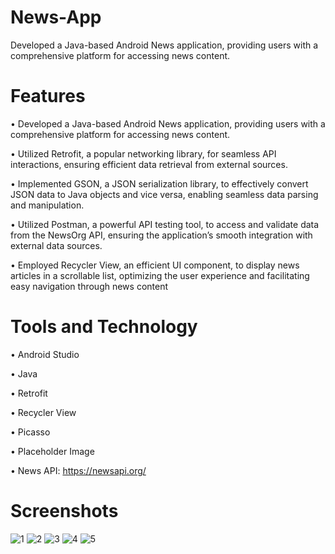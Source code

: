 # News-App
  Developed a Java-based Android News application, providing users with a comprehensive platform for accessing news content.
# Features 
• Developed a Java-based Android News application, providing users with a
comprehensive platform for accessing news content.

• Utilized Retrofit, a popular networking library, for seamless API interactions, ensuring efficient data retrieval from external sources.

• Implemented GSON, a JSON serialization library, to effectively convert JSON data to Java objects and vice versa, enabling seamless data parsing
and manipulation.

• Utilized Postman, a powerful API testing tool, to access and validate data from the NewsOrg API, ensuring the application’s smooth integration with
external data sources.

• Employed Recycler View, an efficient UI component, to display news articles in a scrollable list, optimizing the user experience and facilitating easy
navigation through news content

# Tools and Technology
• Android Studio        

• Java

• Retrofit

• Recycler View

• Picasso

• Placeholder Image

• News API: https://newsapi.org/

# Screenshots
![1](https://github.com/devenK16/News-App/assets/91540949/d2cce49e-f1cd-4ca5-b6dd-768dd7fb2788)
![2](https://github.com/devenK16/News-App/assets/91540949/50f4066b-628d-4732-b8b0-6d75b1a2f5f8)
![3](https://github.com/devenK16/News-App/assets/91540949/5fb82403-65f9-4836-9a0d-cadcc691d86f)
![4](https://github.com/devenK16/News-App/assets/91540949/a2d5f218-8531-4776-997c-a7b1f2e79cff)
![5](https://github.com/devenK16/News-App/assets/91540949/57da618a-73c8-4102-9b26-3c0ae504662c)



